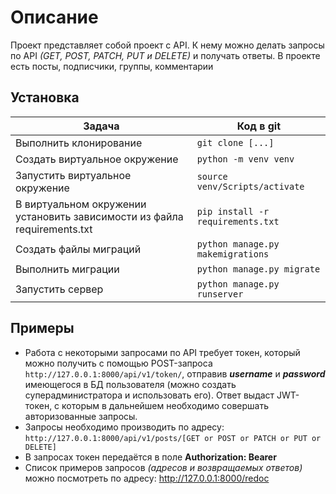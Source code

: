 # Описание
Проект представляет собой проект с API. К нему можно делать запросы по API *(GET, POST, PATCH, PUT и DELETE)* и получать ответы. В проекте есть посты, подписчики, группы, комментарии


## Установка
| Задача | Код в git |
|  --- |  --- |
|  Выполнить клонирование |  `git clone [...]` |
|  Создать виртуальное окружение |  `python -m venv venv` |
|  Запустить виртуальное окружение |  `source venv/Scripts/activate` |
|  В виртуальном окружении установить зависимости из файла requirements.txt |  `pip install -r requirements.txt` |
|  Создать файлы миграций |  `python manage.py makemigrations` |
|  Выполнить миграции |  `python manage.py migrate` |
|  Запустить сервер |  `python manage.py runserver` |



## Примеры
* Работа с некоторыми запросами по API требует токен, который можно получить с помощью POST-запроса `http://127.0.0.1:8000/api/v1/token/`, отправив ***username*** и ***password*** имеющегося в БД пользователя (можно создать суперадминистратора и использовать его). Ответ выдаст JWT-токен, с которым в дальнейшем необходимо совершать авторизованные запросы.
* Запросы необходимо производить по адресу: `http://127.0.0.1:8000/api/v1/posts/[GET or POST or PATCH or PUT or DELETE]`
* В запросах токен передаётся в поле **Authorization: Bearer**
* Список примеров запросов *(адресов и возвращаемых ответов)* можно посмотреть по адресу: http://127.0.0.1:8000/redoc 
